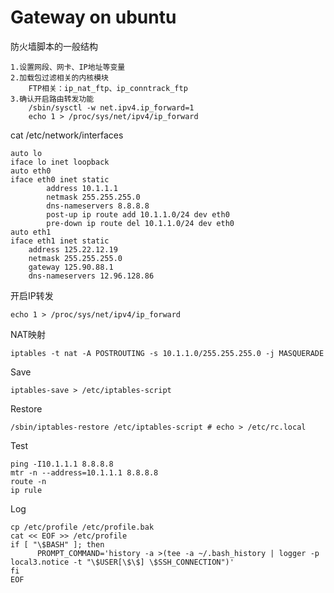 # Gateway on ubuntu
防火墙脚本的一般结构

    1.设置网段、网卡、IP地址等变量
    2.加载包过滤相关的内核模块
        FTP相关：ip_nat_ftp、ip_conntrack_ftp
    3.确认开启路由转发功能
        /sbin/sysctl -w net.ipv4.ip_forward=1
        echo 1 > /proc/sys/net/ipv4/ip_forward

cat /etc/network/interfaces

    auto lo
    iface lo inet loopback
    auto eth0
    iface eth0 inet static
            address 10.1.1.1
            netmask 255.255.255.0
            dns-nameservers 8.8.8.8
            post-up ip route add 10.1.1.0/24 dev eth0
            pre-down ip route del 10.1.1.0/24 dev eth0
    auto eth1
    iface eth1 inet static
        address 125.22.12.19
        netmask 255.255.255.0
        gateway 125.90.88.1
        dns-nameservers 12.96.128.86

开启IP转发

    echo 1 > /proc/sys/net/ipv4/ip_forward

NAT映射

    iptables -t nat -A POSTROUTING -s 10.1.1.0/255.255.255.0 -j MASQUERADE

Save

    iptables-save > /etc/iptables-script

Restore

    /sbin/iptables-restore /etc/iptables-script # echo > /etc/rc.local

Test

    ping -I10.1.1.1 8.8.8.8
    mtr -n --address=10.1.1.1 8.8.8.8
    route -n
    ip rule

Log

    cp /etc/profile /etc/profile.bak
    cat << EOF >> /etc/profile
    if [ "\$BASH" ]; then
          PROMPT_COMMAND='history -a >(tee -a ~/.bash_history | logger -p local3.notice -t "\$USER[\$\$] \$SSH_CONNECTION")'
    fi
    EOF
